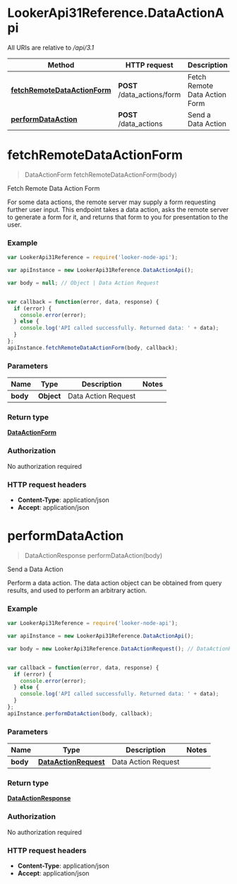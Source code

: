 # LookerApi31Reference.DataActionApi

All URIs are relative to */api/3.1*

Method | HTTP request | Description
------------- | ------------- | -------------
[**fetchRemoteDataActionForm**](DataActionApi.md#fetchRemoteDataActionForm) | **POST** /data_actions/form | Fetch Remote Data Action Form
[**performDataAction**](DataActionApi.md#performDataAction) | **POST** /data_actions | Send a Data Action


<a name="fetchRemoteDataActionForm"></a>
# **fetchRemoteDataActionForm**
> DataActionForm fetchRemoteDataActionForm(body)

Fetch Remote Data Action Form

For some data actions, the remote server may supply a form requesting further user input. This endpoint takes a data action, asks the remote server to generate a form for it, and returns that form to you for presentation to the user.

### Example
```javascript
var LookerApi31Reference = require('looker-node-api');

var apiInstance = new LookerApi31Reference.DataActionApi();

var body = null; // Object | Data Action Request


var callback = function(error, data, response) {
  if (error) {
    console.error(error);
  } else {
    console.log('API called successfully. Returned data: ' + data);
  }
};
apiInstance.fetchRemoteDataActionForm(body, callback);
```

### Parameters

Name | Type | Description  | Notes
------------- | ------------- | ------------- | -------------
 **body** | **Object**| Data Action Request |

### Return type

[**DataActionForm**](DataActionForm.md)

### Authorization

No authorization required

### HTTP request headers

 - **Content-Type**: application/json
 - **Accept**: application/json

<a name="performDataAction"></a>
# **performDataAction**
> DataActionResponse performDataAction(body)

Send a Data Action

Perform a data action. The data action object can be obtained from query results, and used to perform an arbitrary action.

### Example
```javascript
var LookerApi31Reference = require('looker-node-api');

var apiInstance = new LookerApi31Reference.DataActionApi();

var body = new LookerApi31Reference.DataActionRequest(); // DataActionRequest | Data Action Request


var callback = function(error, data, response) {
  if (error) {
    console.error(error);
  } else {
    console.log('API called successfully. Returned data: ' + data);
  }
};
apiInstance.performDataAction(body, callback);
```

### Parameters

Name | Type | Description  | Notes
------------- | ------------- | ------------- | -------------
 **body** | [**DataActionRequest**](DataActionRequest.md)| Data Action Request |

### Return type

[**DataActionResponse**](DataActionResponse.md)

### Authorization

No authorization required

### HTTP request headers

 - **Content-Type**: application/json
 - **Accept**: application/json

